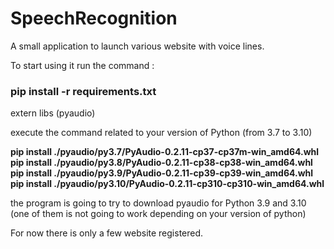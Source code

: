 # SpeechRecognition

A small application to launch various website with voice lines.

To start using it run the command : 

###    **pip install -r requirements.txt**

extern libs (pyaudio)

execute the command related to your version of Python (from 3.7 to 3.10)

**pip install ./pyaudio/py3.7/PyAudio-0.2.11-cp37-cp37m-win_amd64.whl**
**pip install ./pyaudio/py3.8/PyAudio-0.2.11-cp38-cp38-win_amd64.whl**
**pip install ./pyaudio/py3.9/PyAudio-0.2.11-cp39-cp39-win_amd64.whl**
**pip install ./pyaudio/py3.10/PyAudio-0.2.11-cp310-cp310-win_amd64.whl**

the program is going to try to download pyaudio for Python 3.9 and 3.10 (one of them is not going to work depending on your version of python)

For now there is only a few website registered.


